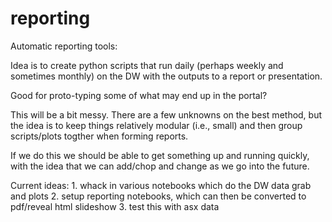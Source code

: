 reporting
=========

Automatic reporting tools:

Idea is to create python scripts that run daily (perhaps weekly and sometimes monthly) on the DW with the outputs
to a report or presentation.

Good for proto-typing some of what may end up in the portal?

This will be a bit messy.  There are a few unknowns on the best method, but the idea is to keep things relatively
modular (i.e., small) and then group scripts/plots togther when forming reports.

If we do this we should be able to get something up and running quickly, with the idea that we can add/chop and change
as we go into the future.

Current ideas: 1. whack in various notebooks which do the DW data grab and plots
               2. setup reporting notebooks, which can then be converted to pdf/reveal html slideshow
               3. test this with asx data
               


